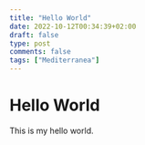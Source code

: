 ```yaml
---
title: "Hello World"
date: 2022-10-12T00:34:39+02:00
draft: false
type: post
comments: false
tags: ["Mediterranea"]
---
```

# Hello World

This is my hello world.
